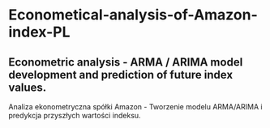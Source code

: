 # Econometical-analysis-of-Amazon-index-PL
Econometric analysis - ARMA / ARIMA model development and prediction of future index values.
----------------------------------------------------------
Analiza ekonometryczna spółki Amazon - Tworzenie modelu ARMA/ARIMA i predykcja przyszłych wartości indeksu.
